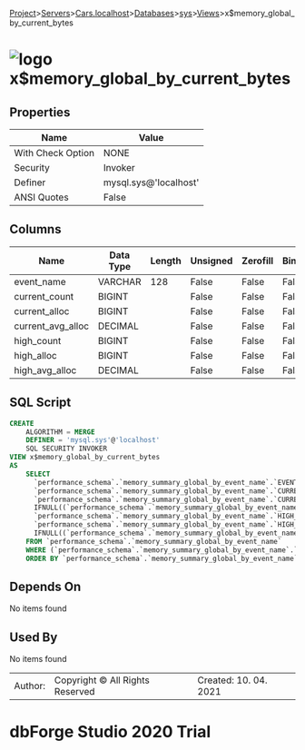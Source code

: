[Project](../../../../../startpage.md)>[Servers](../../../../Servers.md)>[Cars.localhost](../../../Cars.localhost.md)>[Databases](../../Databases.md)>[sys](../sys.md)>[Views](Views.md)>x$memory_global_by_current_bytes


# ![logo](../../../../../Images/view64.svg) x$memory_global_by_current_bytes


## <a name="#Properties"></a>Properties
|Name|Value|
|---|---|
|With Check Option|NONE|
|Security|Invoker|
|Definer|mysql.sys@'localhost'|
|ANSI Quotes|False|


## <a name="#Columns"></a>Columns
|Name|Data Type|Length|Unsigned|Zerofill|Binary|Not Null|
|---|---|---|---|---|---|---|
|event_name|VARCHAR|128|False|False|False|True|
|current_count|BIGINT||False|False|False|True|
|current_alloc|BIGINT||False|False|False|True|
|current_avg_alloc|DECIMAL||False|False|False|True|
|high_count|BIGINT||False|False|False|True|
|high_alloc|BIGINT||False|False|False|True|
|high_avg_alloc|DECIMAL||False|False|False|True|

## <a name="#SqlScript"></a>SQL Script
```SQL
CREATE 
	ALGORITHM = MERGE
	DEFINER = 'mysql.sys'@'localhost'
	SQL SECURITY INVOKER
VIEW x$memory_global_by_current_bytes
AS
	SELECT
	  `performance_schema`.`memory_summary_global_by_event_name`.`EVENT_NAME` AS `event_name`,
	  `performance_schema`.`memory_summary_global_by_event_name`.`CURRENT_COUNT_USED` AS `current_count`,
	  `performance_schema`.`memory_summary_global_by_event_name`.`CURRENT_NUMBER_OF_BYTES_USED` AS `current_alloc`,
	  IFNULL((`performance_schema`.`memory_summary_global_by_event_name`.`CURRENT_NUMBER_OF_BYTES_USED` / NULLIF(`performance_schema`.`memory_summary_global_by_event_name`.`CURRENT_COUNT_USED`, 0)), 0) AS `current_avg_alloc`,
	  `performance_schema`.`memory_summary_global_by_event_name`.`HIGH_COUNT_USED` AS `high_count`,
	  `performance_schema`.`memory_summary_global_by_event_name`.`HIGH_NUMBER_OF_BYTES_USED` AS `high_alloc`,
	  IFNULL((`performance_schema`.`memory_summary_global_by_event_name`.`HIGH_NUMBER_OF_BYTES_USED` / NULLIF(`performance_schema`.`memory_summary_global_by_event_name`.`HIGH_COUNT_USED`, 0)), 0) AS `high_avg_alloc`
	FROM `performance_schema`.`memory_summary_global_by_event_name`
	WHERE (`performance_schema`.`memory_summary_global_by_event_name`.`CURRENT_NUMBER_OF_BYTES_USED` > 0)
	ORDER BY `performance_schema`.`memory_summary_global_by_event_name`.`CURRENT_NUMBER_OF_BYTES_USED` DESC;
```

## <a name="#DependsOn"></a>Depends On
No items found

## <a name="#UsedBy"></a>Used By
No items found

||||
|---|---|---|
|Author: |Copyright © All Rights Reserved|Created: 10. 04. 2021|
# dbForge Studio 2020 Trial